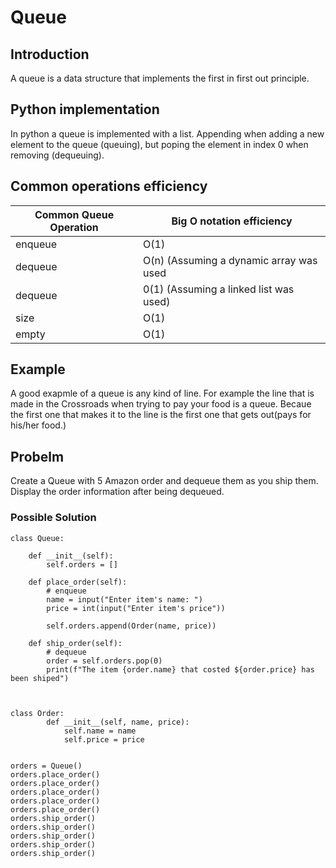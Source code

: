 # Queue

## Introduction
A queue is a data structure that implements the first in first out principle. 

## Python implementation
In python a queue is implemented with a list. Appending when adding a new element to the queue (queuing), but poping the element in index 0 when removing (dequeuing). 

## Common operations efficiency
| Common Queue Operation | Big O notation efficiency |
| ---------------------- | --------------------------|
| enqueue | O(1)
| dequeue | O(n) (Assuming a dynamic array was used
| dequeue| 0(1) (Assuming a linked list was used)
| size | O(1)
| empty | O(1)

## Example
A good exapmle of a queue is any kind of line. For example the line that is made in the Crossroads when trying to pay your food is a queue. Becaue the first one that makes it to the line is the first one that gets out(pays for his/her food.)

## Probelm
Create a Queue with 5 Amazon order and dequeue them as you ship them. Display the order information after being dequeued.

### Possible Solution

```
class Queue:

    def __init__(self):
        self.orders = []

    def place_order(self): 
        # enqueue
        name = input("Enter item's name: ")
        price = int(input("Enter item's price"))

        self.orders.append(Order(name, price))

    def ship_order(self):
        # dequeue
        order = self.orders.pop(0)
        print(f"The item {order.name} that costed ${order.price} has been shiped")
        


class Order:
        def __init__(self, name, price):
            self.name = name
            self.price = price


orders = Queue()
orders.place_order()
orders.place_order()
orders.place_order()
orders.place_order()
orders.place_order()
orders.ship_order()
orders.ship_order()
orders.ship_order()
orders.ship_order()
orders.ship_order()
```

